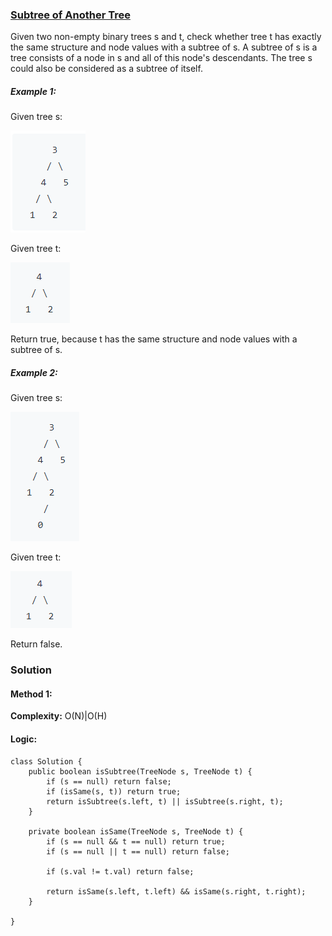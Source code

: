 ### [Subtree of Another Tree](https://leetcode.com/problems/subtree-of-another-tree/)
Given two non-empty binary trees s and t, check whether tree t has exactly the same structure and node values with a subtree of s. A subtree of s is a tree consists of a node in s and all of this node's descendants. The tree s could also be considered as a subtree of itself.

##### Example 1:
Given tree s:

![](https://github.com/preet18/AlgoNotes/blob/master/Tree/Pictures/Image3.png)

Given tree t:

![](https://github.com/preet18/AlgoNotes/blob/master/Tree/Pictures/Image4.png)

Return true, because t has the same structure and node values with a subtree of s.

##### Example 2:
Given tree s:

![](https://github.com/preet18/AlgoNotes/blob/master/Tree/Pictures/Image5.png)

Given tree t:

![](https://github.com/preet18/AlgoNotes/blob/master/Tree/Pictures/Image6.png)

Return false.

### Solution
#### Method 1:

**Complexity:** O(N)|O(H)

#### Logic:
```
class Solution {
    public boolean isSubtree(TreeNode s, TreeNode t) {
        if (s == null) return false;
        if (isSame(s, t)) return true;
        return isSubtree(s.left, t) || isSubtree(s.right, t);
    }
    
    private boolean isSame(TreeNode s, TreeNode t) {
        if (s == null && t == null) return true;
        if (s == null || t == null) return false;
        
        if (s.val != t.val) return false;
        
        return isSame(s.left, t.left) && isSame(s.right, t.right);
    }

}
```

